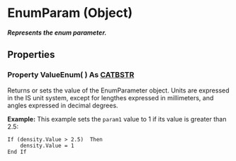 # EnumParam (Object)

**_Represents the enum parameter._**

## Properties

### Property **ValueEnum**( ) As [CATBSTR](../System/typedef_CATBSTR_8129.md)

Returns or sets the value of the EnumParameter object. Units are expressed in the IS unit system, except for lengthes expressed in millimeters, and angles expressed in decimal degrees.

**Example:**      This example sets the `param1` value to 1 if its value is greater than 2.5:

```VBScript
If (density.Value > 2.5)  Then
    density.Value = 1
End If

```